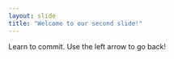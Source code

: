 ```yaml
---
layout: slide
title: "Welcome to our second slide!"
---
```

Learn to commit.
Use the left arrow to go back!

